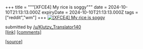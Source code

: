 +++
title = """[XFCE4] My rice is soggy"""
date = 2024-10-10T21:13:13.000Z
expiryDate = 2024-10-10T21:13:13.000Z
tags = ["reddit","wm"]
+++
[![[XFCE4] My rice is soggy ](https://b.thumbs.redditmedia.com/KgMXOiSeJ2etmrgcMqcplyKB1kyH_aMuRbVwplBS0co.jpg "[XFCE4] My rice is soggy ")](https://www.reddit.com/r/unixporn/comments/1g0tdy7/xfce4_my_rice_is_soggy/)

submitted by [/u/Klutzy\_Translator140](https://www.reddit.com/user/Klutzy_Translator140)  
[\[link\]](https://www.reddit.com/gallery/1g0tdy7) [\[comments\]](https://www.reddit.com/r/unixporn/comments/1g0tdy7/xfce4_my_rice_is_soggy/)

[[source]](https://www.reddit.com/r/unixporn/comments/1g0tdy7/xfce4_my_rice_is_soggy/)
